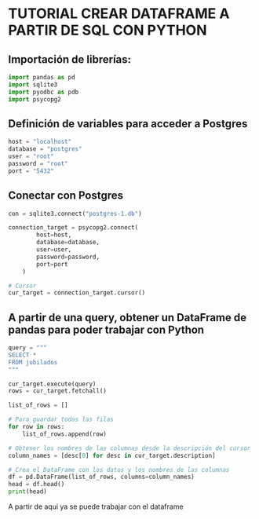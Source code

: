 # TUTORIAL CREAR DATAFRAME A PARTIR DE SQL CON PYTHON

## Importación de librerías:

```python
import pandas as pd
import sqlite3
import pyodbc as pdb
import psycopg2 
```
## Definición de variables para acceder a Postgres
```python
host = "localhost"
database = "postgres"
user = "root"
password = "root"
port = "5432"
```

## Conectar con Postgres
```python
con = sqlite3.connect("postgres-1.db")

connection_target = psycopg2.connect(
        host=host,
        database=database,
        user=user,
        password=password,
        port=port
    )

# Cursor
cur_target = connection_target.cursor()
```

## A partir de una query, obtener un DataFrame de pandas para poder trabajar con Python
```python
query = """
SELECT *
FROM jubilados
"""

cur_target.execute(query)
rows = cur_target.fetchall()

list_of_rows = []

# Para guardar todas las filas
for row in rows:
    list_of_rows.append(row)

# Obtener los nombres de las columnas desde la descripción del cursor
column_names = [desc[0] for desc in cur_target.description]

# Crea el DataFrame con los datos y los nombres de las columnas
df = pd.DataFrame(list_of_rows, columns=column_names)
head = df.head()
print(head)
```

A partir de aqui ya se puede trabajar con el dataframe